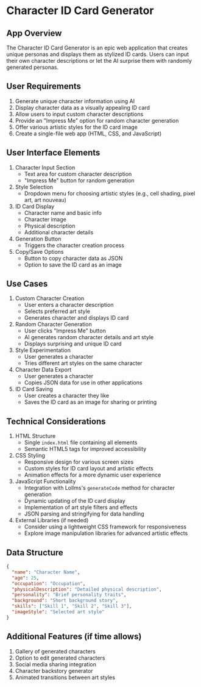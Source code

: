 # Character ID Card Generator

## App Overview
The Character ID Card Generator is an epic web application that creates unique personas and displays them as stylized ID cards. Users can input their own character descriptions or let the AI surprise them with randomly generated personas.

## User Requirements
1. Generate unique character information using AI
2. Display character data as a visually appealing ID card
3. Allow users to input custom character descriptions
4. Provide an "Impress Me" option for random character generation
5. Offer various artistic styles for the ID card image
6. Create a single-file web app (HTML, CSS, and JavaScript)

## User Interface Elements
1. Character Input Section
   - Text area for custom character description
   - "Impress Me" button for random generation
2. Style Selection
   - Dropdown menu for choosing artistic styles (e.g., cell shading, pixel art, art nouveau)
3. ID Card Display
   - Character name and basic info
   - Character image
   - Physical description
   - Additional character details
4. Generation Button
   - Triggers the character creation process
5. Copy/Save Options
   - Button to copy character data as JSON
   - Option to save the ID card as an image

## Use Cases
1. Custom Character Creation
   - User enters a character description
   - Selects preferred art style
   - Generates character and displays ID card
2. Random Character Generation
   - User clicks "Impress Me" button
   - AI generates random character details and art style
   - Displays surprising and unique ID card
3. Style Experimentation
   - User generates a character
   - Tries different art styles on the same character
4. Character Data Export
   - User generates a character
   - Copies JSON data for use in other applications
5. ID Card Saving
   - User creates a character they like
   - Saves the ID card as an image for sharing or printing

## Technical Considerations
1. HTML Structure
   - Single `index.html` file containing all elements
   - Semantic HTML5 tags for improved accessibility
2. CSS Styling
   - Responsive design for various screen sizes
   - Custom styles for ID card layout and artistic effects
   - Animation effects for a more dynamic user experience
3. JavaScript Functionality
   - Integration with Lollms's `generateCode` method for character generation
   - Dynamic updating of the ID card display
   - Implementation of art style filters and effects
   - JSON parsing and stringifying for data handling
4. External Libraries (if needed)
   - Consider using a lightweight CSS framework for responsiveness
   - Explore image manipulation libraries for advanced artistic effects

## Data Structure
```json
{
  "name": "Character Name",
  "age": 25,
  "occupation": "Occupation",
  "physicalDescription": "Detailed physical description",
  "personality": "Brief personality traits",
  "background": "Short background story",
  "skills": ["Skill 1", "Skill 2", "Skill 3"],
  "imageStyle": "Selected art style"
}
```

## Additional Features (if time allows)
1. Gallery of generated characters
2. Option to edit generated characters
3. Social media sharing integration
4. Character backstory generator
5. Animated transitions between art styles